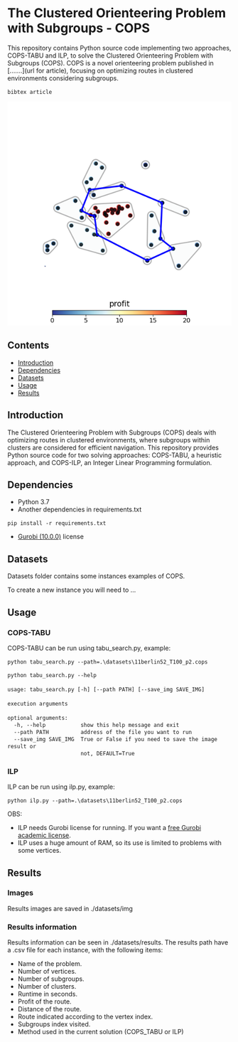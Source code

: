# The Clustered Orienteering Problem with Subgroups - COPS


This repository contains Python source code implementing two approaches, COPS-TABU and ILP, to solve the Clustered Orienteering Problem with Subgroups (COPS). COPS is a novel orienteering problem published in [.......](url for article), focusing on optimizing routes in clustered environments considering subgroups.

```
bibtex article
```

![COPS Examples](./datasets/img/11berlin52_p1.png)


## Contents

- [Introduction](#introduction)
- [Dependencies](#dependencies)
- [Datasets](#datasets)  
- [Usage](#usage)
- [Results](#results)

## Introduction

The Clustered Orienteering Problem with Subgroups (COPS) deals with optimizing routes in clustered environments, where subgroups within clusters are considered for efficient navigation. This repository provides Python source code for two solving approaches: COPS-TABU, a heuristic approach, and COPS-ILP, an Integer Linear Programming formulation.

## Dependencies

- Python 3.7
- Another dependencies in requirements.txt
```
pip install -r requirements.txt
```
- [Gurobi (10.0.0)](https://www.gurobi.com/) license 

## Datasets


Datasets folder contains some instances examples of COPS. 

To create a new instance you will need to ...




## Usage 

### COPS-TABU

COPS-TABU can be run using tabu_search.py, example:
```
python tabu_search.py --path=.\datasets\11berlin52_T100_p2.cops
```

```
python tabu_search.py --help

usage: tabu_search.py [-h] [--path PATH] [--save_img SAVE_IMG]

execution arguments

optional arguments:
  -h, --help           show this help message and exit
  --path PATH          address of the file you want to run
  --save_img SAVE_IMG  True or False if you need to save the image result or
                       not, DEFAULT=True
```

### ILP

ILP can be run using ilp.py, example:

```
python ilp.py --path=.\datasets\11berlin52_T100_p2.cops
```

OBS: 
- ILP needs Gurobi license for running. If you want a [free Gurobi academic license](https://www.gurobi.com/features/academic-named-user-license/).
- ILP uses a huge amount of RAM, so its use is limited to problems with some vertices.

## Results


### Images

Results images are saved in ./datasets/img 

### Results information

Results information can be seen in ./datasets/results. The results path have a .csv file for each instance, with the following items:
- Name of the problem.
- Number of vertices.
- Number of subgroups.
- Number of clusters.
- Runtime in seconds.
- Profit of the route. 
- Distance of the route.
- Route indicated according to the vertex index.
- Subgroups index visited.
- Method used in the current solution (COPS_TABU or ILP)